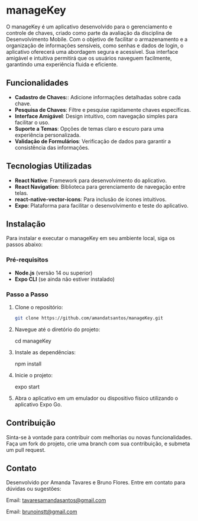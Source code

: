 # manageKey

O manageKey é um aplicativo desenvolvido para o gerenciamento e controle de chaves, criado como parte da avaliação da disciplina de Desenvolvimento Mobile. Com o objetivo de facilitar o armazenamento e a organização de informações sensíveis, como senhas e dados de login, o aplicativo oferecerá uma abordagem segura e acessível. Sua interface amigável e intuitiva permitirá que os usuários naveguem facilmente, garantindo uma experiência fluida e eficiente.


## Funcionalidades

- **Cadastro de Chaves:**: Adicione informações detalhadas sobre cada chave.
- **Pesquisa de Chaves**: Filtre e pesquise rapidamente chaves específicas.
- **Interface Amigável**: Design intuitivo, com navegação simples para facilitar o uso.
- **Suporte a Temas**: Opções de temas claro e escuro para uma experiência personalizada.
- **Validação de Formulários**: Verificação de dados para garantir a consistência das informações.

## Tecnologias Utilizadas

- **React Native**: Framework para desenvolvimento do aplicativo.
- **React Navigation**: Biblioteca para gerenciamento de navegação entre telas.
- **react-native-vector-icons**: Para inclusão de ícones intuitivos.
- **Expo**: Plataforma para facilitar o desenvolvimento e teste do aplicativo.

## Instalação

Para instalar e executar o manageKey em seu ambiente local, siga os passos abaixo:

### Pré-requisitos

- **Node.js** (versão 14 ou superior)
- **Expo CLI** (se ainda não estiver instalado)

### Passo a Passo

1. Clone o repositório:

   ```bash
   git clone https://github.com/amandatsantos/manageKey.git

2. Navegue até o diretório do projeto:

    cd manageKey

3. Instale as dependências:

    npm install

4. Inicie o projeto:

    expo start

5. Abra o aplicativo em um emulador ou dispositivo físico utilizando o aplicativo Expo Go.

## Contribuição
Sinta-se à vontade para contribuir com melhorias ou novas funcionalidades. Faça um fork do projeto, crie uma branch com sua contribuição, e submeta um pull request.


## Contato
Desenvolvido por Amanda Tavares e Bruno Flores. Entre em contato para dúvidas ou sugestões:

Email: tavaresamandasantos@gmail.com

Email: brunoinstt@gmail.com 
